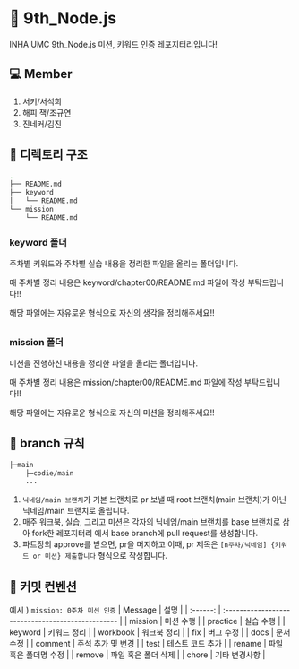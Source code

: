 # :leaves: 9th_Node.js

INHA UMC 9th_Node.js 미션, 키워드 인증 레포지터리입니다!

## 💻 Member
1. 서키/서석희
2. 해피 잭/조규연
3. 진네커/김진

## 📁 디렉토리 구조

```bash
.
├── README.md
├── keyword
│   └── README.md
└── mission
    └── README.md
```

### keyword 폴더
주차별 키워드와 주차별 실습 내용을
정리한 파일을 올리는 폴더입니다.

매 주차별 정리 내용은 keyword/chapter00/README.md 파일에 작성 부탁드립니다!!

해당 파일에는 자유로운 형식으로 자신의 생각을 정리해주세요!!

##
### mission 폴더
미션을 진행하신 내용을 정리한 파일을 올리는
폴더입니다.

매 주차별 정리 내용은 mission/chapter00/README.md 파일에 작성 부탁드립니다!!

해당 파일에는 자유로운 형식으로 자신의 미션을 정리해주세요!!


## 🌳 branch 규칙

```bash
├─main
    ├─codie/main
	...
```

1. `닉네임/main 브랜치`가 기본 브랜치로 pr 보낼 때 root 브랜치(main 브랜치)가 아닌 닉네임/main 브랜치로 올립니다.
2. 매주 워크북, 실습, 그리고 미션은 각자의 닉네임/main 브랜치를 base 브랜치로 삼아 fork한 레포지터리 에서 base branch에 pull request를 생성합니다.
3. 파트장의 approve를 받으면, pr을 머지하고 이때, pr 제목은
   `[n주차/닉네임] {키워드 or 미션} 제출합니다` 형식으로 작성합니다.

## 🔖 커밋 컨벤션

예시 ) `mission: 0주차 미션 인증`
| Message | 설명 |
| :------: | :------------------------------------------------ |
| mission | 미션 수행 |
| practice | 실습 수행 |
| keyword | 키워드 정리 |
| workbook | 워크북 정리 |
| fix | 버그 수정 |
| docs | 문서 수정 |
| comment | 주석 추가 및 변경 |
| test | 테스트 코드 추가 |
| rename | 파일 혹은 폴더명 수정 |
| remove | 파일 혹은 폴더 삭제 |
| chore | 기타 변경사항 |
